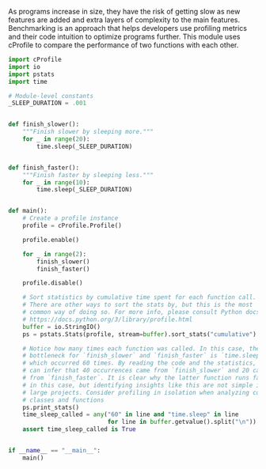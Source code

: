 
As programs increase in size, they have the risk of getting slow as new
features are added and extra layers of complexity to the main features.
Benchmarking is an approach that helps developers use profiling metrics
and their code intuition to optimize programs further. This module uses
cProfile to compare the performance of two functions with each other.

```python
import cProfile
import io
import pstats
import time

# Module-level constants
_SLEEP_DURATION = .001


def finish_slower():
    """Finish slower by sleeping more."""
    for _ in range(20):
        time.sleep(_SLEEP_DURATION)


def finish_faster():
    """Finish faster by sleeping less."""
    for _ in range(10):
        time.sleep(_SLEEP_DURATION)


def main():
    # Create a profile instance
    profile = cProfile.Profile()

    profile.enable()

    for _ in range(2):
        finish_slower()
        finish_faster()

    profile.disable()

    # Sort statistics by cumulative time spent for each function call.
    # There are other ways to sort the stats by, but this is the most
    # common way of doing so. For more info, please consult Python docs:
    # https://docs.python.org/3/library/profile.html
    buffer = io.StringIO()
    ps = pstats.Stats(profile, stream=buffer).sort_stats("cumulative")

    # Notice how many times each function was called. In this case, the main
    # bottleneck for `finish_slower` and `finish_faster` is `time.sleep`
    # which occurred 60 times. By reading the code and the statistics, we
    # can infer that 40 occurrences came from `finish_slower` and 20 came
    # from `finish_faster`. It is clear why the latter function runs faster
    # in this case, but identifying insights like this are not simple in
    # large projects. Consider profiling in isolation when analyzing complex
    # classes and functions
    ps.print_stats()
    time_sleep_called = any("60" in line and "time.sleep" in line
                            for line in buffer.getvalue().split("\n"))
    assert time_sleep_called is True


if __name__ == "__main__":
    main()
```
